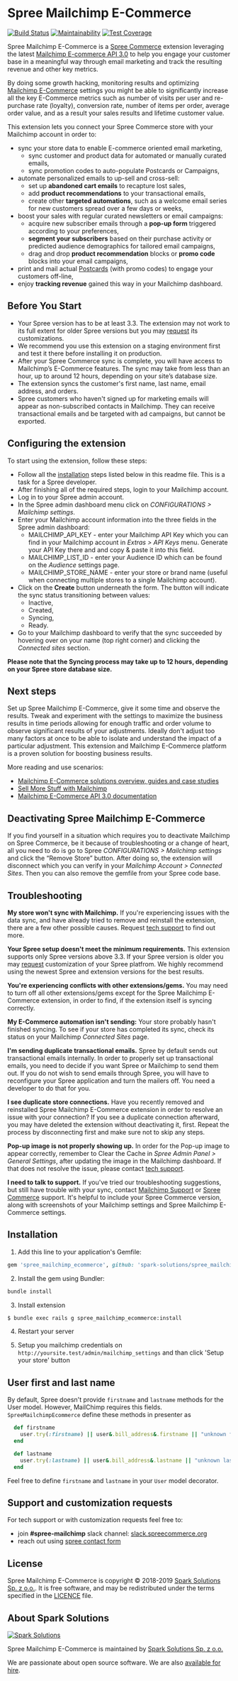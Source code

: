 # Spree Mailchimp E-Commerce
[![Build Status](https://travis-ci.org/spark-solutions/spree_mailchimp_ecommerce.svg?branch=master)](https://travis-ci.org/spark-solutions/spree_mailchimp_ecommerce)
[![Maintainability](https://api.codeclimate.com/v1/badges/4f78be32523b539f2788/maintainability)](https://codeclimate.com/github/spark-solutions/spree_mailchimp_ecommerce/maintainability)
[![Test Coverage](https://api.codeclimate.com/v1/badges/4f78be32523b539f2788/test_coverage)](https://codeclimate.com/github/spark-solutions/spree_mailchimp_ecommerce/test_coverage)

Spree Mailchimp E-Commerce is a [Spree Commerce](https://spreecommerce.org/) extension leveraging the latest [Mailchimp E-commerce API 3.0](https://mailchimp.com/developer/guides/getting-started-with-ecommerce/) to help you engage your customer base in a meaningful way through email marketing and track the resulting revenue and other key metrics. 

By doing some growth hacking, monitoring results and optimizing [Mailchimp E-Commerce](https://mailchimp.com/ecommerce-solutions/) settings you might be able to significantly increase all the key E-Commerce metrics such as number of visits per user and re-purchase rate (loyalty), conversion rate, number of items per order, average order value, and as a result your sales results and lifetime customer value.
 
This extension lets you connect your Spree Commerce store with your Mailchimp account in order to:
* sync your store data to enable E-commerce oriented email marketing,
  * sync customer and product data for automated or manually curated emails,
  * sync promotion codes to auto-populate Postcards or Campaigns,
* automate personalized emails to up-sell and cross-sell:
  * set up **abandoned cart emails** to recapture lost sales,  
  * add **product recommendations** to your transactional emails,
  * create other **targeted automations**, such as a welcome email series for new customers spread over a few days or weeks,
* boost your sales with regular curated newsletters or email campaigns:
  * acquire new subscriber emails through a **pop-up form** triggered according to your preferences,
  * **segment your subscribers** based on their purchase activity or predicted audience demographics for tailored email campaigns,
  * drag and drop **product recommendation** blocks or **promo code** blocks into your email campaigns,
* print and mail actual [Postcards](https://mailchimp.com/features/postcards/) (with promo codes) to engage your customers off-line,
* enjoy **tracking revenue** gained this way in your Mailchimp dashboard.

## Before You Start
* Your Spree version has to be at least 3.3. The extension may not work to its full extent for older Spree versions but you may [request](https://spreecommerce.org/contact/?utm_source=github-mailchimp-ext) its customizations.
* We recommend you use this extension on a staging environment first and test it there before installing it on production. 
* After your Spree Commerce sync is complete, you will have access to Mailchimp’s E-Commerce features. The sync may take from less than an hour, up to around 12 hours, depending on your site’s database size.
* The extension syncs the customer's first name, last name, email address, and orders.
* Spree customers who haven't signed up for marketing emails will appear as non-subscribed contacts in Mailchimp. They can receive transactional emails and be targeted with ad campaigns, but cannot be exported.

## Configuring the extension
To start using the extension, follow these steps:
- Follow all the [installation](https://github.com/spark-solutions/spree_mailchimp_ecommerce#installation) steps listed below in this readme file. This is a task for a Spree developer.
- After finishing all of the required steps, login to your Mailchimp account.
- Log in to your Spree admin account.
- In the Spree admin dashboard menu click on *CONFIGURATIONS > Mailchimp settings*.
- Enter your Mailchimp account information into the three fields in the Spree admin dashboard:
  - MAILCHIMP_API_KEY - enter your Mailchimp API Key which you can find in your Mailchimp account in *Extras > API Keys* menu. Generate your API Key there and and copy & paste it into this field.
  - MAILCHIMP_LIST_ID - enter your Audience ID which can be found on the *Audience* settings page.
  - MAILCHIMP_STORE_NAME - enter your store or brand name (useful when connecting multiple stores to a single Mailchimp account).
- Click on the **Create** button underneath the form. The button will indicate the sync status transitioning between values: 
  - Inactive,
  - Created, 
  - Syncing, 
  - Ready.
- Go to your Mailchimp dashboard to verify that the sync succeeded by hovering over on your name (top right corner) and clicking the *Connected sites* section. 

**Please note that the Syncing process may take up to 12 hours, depending on your Spree store database size.**

## Next steps

Set up Spree Mailchimp E-Commerce, give it some time and observe the results. Tweak and experiment with the settings to maximize the business results in time periods allowing for enough traffic and order volume to observe significant results of your adjustments. Ideally don't adjust too many factors at once to be able to isolate and understand the impact of a particular adjustment. This extension and Mailchimp E-Commerce platform is a proven solution for boosting business results.

More reading and use scenarios:
* [Mailchimp E-Commerce solutions overview, guides and case studies](https://mailchimp.com/ecommerce-solutions/)
* [Sell More Stuff with Mailchimp](https://mailchimp.com/help/sell-more-stuff-with-mailchimp/)
* [Mailchimp E-Commerce API 3.0 documentation](https://mailchimp.com/developer/guides/getting-started-with-ecommerce/)

## Deactivating Spree Mailchimp E-Commerce
If you find yourself in a situation which requires you to deactivate Mailchimp on Spree Commerce, be it because of troubleshooting or a change of heart, all you need to do is go to Spree *CONFIGURATIONS > Mailchimp settings* and click the “Remove Store” button. After doing so, the extension will disconnect which you can verify in your *Mailchimp Account > Connected Sites*. Then you can also remove the gemfile from your Spree code base.
 
## Troubleshooting
**My store won't sync with Mailchimp.**
If you're experiencing issues with the data sync, and have already tried to remove and reinstall the extension, there are a few other possible causes. Request [tech support](https://spreecommerce.org/contact/?utm_source=github-mailchimp-ext) to find out more.
 
**Your Spree setup doesn't meet the minimum requirements.**
This extension supports only Spree versions above 3.3. If your Spree version is older you may [request](https://spreecommerce.org/contact/?utm_source=github-mailchimp-ext) customization of your Spree platfrom. We highly recommend using the newest Spree and extension versions for the best results.
 
**You're experiencing conflicts with other extensions/gems.**
You may need to turn off all other extensions/gems except for the Spree Mailchimp E-Commerce extension, in order to find, if the extension itself is syncing correctly.
 
**My E-Commerce automation isn't sending:**
Your store probably hasn't finished syncing. To see if your store has completed its sync, check its status on your Mailchimp *Connected Sites* page.
 
**I'm sending duplicate transactional emails.**
Spree by default sends out transactional emails internally. In order to properly set up transactional emails, you need to decide if you want Spree or Mailchimp to send them out. If you do not wish to send emails through Spree, you will have to reconfigure your Spree application and turn the mailers off. You need a developer to do that for you.
 
**I see duplicate store connections.**
Have you recently removed and reinstalled Spree Mailchimp E-Commerce extension in order to resolve an issue with your connection? If you see a duplicate connection afterward, you may have deleted the extension without deactivating it, first. Repeat the process by disconnecting first and make sure not to skip any steps.

**Pop-up image is not properly showing up.**
In order for the Pop-up image to appear correctly, remember to Clear the Cache in *Spree Admin Panel > General Settings*, after updating the image in the Mailchimp dashboard. If that does not resolve the issue, please contact [tech support](https://spreecommerce.org/contact/?utm_source=github-mailchimp-ext).
 
**I need to talk to support.**
If you've tried our troubleshooting suggestions, but still have trouble with your sync, contact [Mailchimp Support](https://mailchimp.com/contact/) or [Spree Commerce](https://spreecommerce.org/contact/?utm_source=github-mailchimp-ext) support. It's helpful to include your Spree Commerce version, along with screenshots of your Mailchimp settings and Spree Mailchimp E-Commerce settings.
 
## Installation
1. Add this line to your application's Gemfile:

```ruby
gem 'spree_mailchimp_ecommerce', github: 'spark-solutions/spree_mailchimp_ecommerce', branch: 'master'
```

2. Install the gem using Bundler:
  ```ruby
  bundle install
  ```

3. Install extension
  ```bash
  $ bundle exec rails g spree_mailchimp_ecommerce:install
  ```

4. Restart your server

5. Setup you mailchimp credentials on `http://yoursite.test/admin/mailchimp_settings` and than click 'Setup your store' button

## User first and last name

By default, Spree doesn't provide `firstname` and `lastname` methods for the User model. However, MailChimp requires this fields. `SpreeMailchimpEcommerce` define these methods in presenter as

```ruby
  def firstname
    user.try(:firstname) || user&.bill_address&.firstname || "unknown firstname"
  end

  def lastname
    user.try(:lastname) || user&.bill_address&.lastname || "unknown lastname"
  end
```

Feel free to define `firstname` and `lastname` in your `User` model decorator.

## Support and customization requests

For tech support or with customization requests feel free to:
* join **#spree-mailchimp** slack channel: [slack.spreecommerce.org](http://slack.spreecommerce.org/)
* reach out using [spree contact form](https://spreecommerce.org/contact/?utm_source=github-mailchimp-ext)

## License

Spree Mailchimp E-Commerce is copyright © 2018-2019
[Spark Solutions Sp. z o.o.][spark]. It is free software,
and may be redistributed under the terms specified in the
[LICENCE](LICENSE) file.

[LICENSE]: https://github.com/spree-contrib/spree_analytics_trackers/blob/master/LICENSE

## About Spark Solutions
[![Spark Solutions](http://sparksolutions.co/wp-content/uploads/2015/01/logo-ss-tr-221x100.png)][spark]

Spree Mailchimp E-Commerce is maintained by [Spark Solutions Sp. z o.o.](http://sparksolutions.co??utm_source=github-mailchimp-ext)

We are passionate about open source software.
We are also [available for hire][spark].

[spark]:http://sparksolutions.co?utm_source=github-mailchimp-ext
